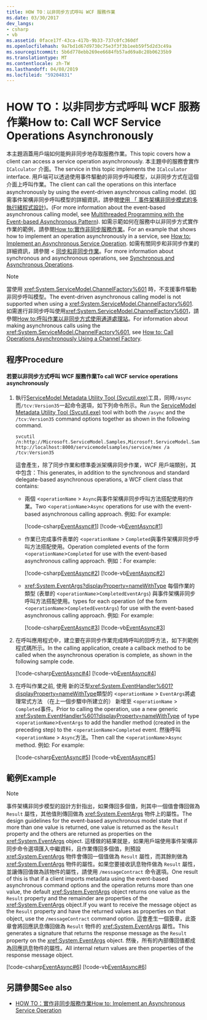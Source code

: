 ```yaml
---
title: HOW TO：以非同步方式呼叫 WCF 服務作業
ms.date: 03/30/2017
dev_langs:
- csharp
- vb
ms.assetid: 0face17f-43ca-417b-9b33-737c0fc360df
ms.openlocfilehash: 9a7bd1d67d9730c75e3f3f3b1eeb59f5d2d3c49a
ms.sourcegitcommit: 5b6d778ebb269ee6684fb57ad69a8c28b06235b9
ms.translationtype: MT
ms.contentlocale: zh-TW
ms.lasthandoff: 04/08/2019
ms.locfileid: "59204831"
---
```

# <a name="how-to-call-wcf-service-operations-asynchronously"></a><span data-ttu-id="9e034-102">HOW TO：以非同步方式呼叫 WCF 服務作業</span><span class="sxs-lookup"><span data-stu-id="9e034-102">How to: Call WCF Service Operations Asynchronously</span></span>
<span data-ttu-id="9e034-103">本主題涵蓋用戶端如何能夠非同步地存取服務作業。</span><span class="sxs-lookup"><span data-stu-id="9e034-103">This topic covers how a client can access a service operation asynchronously.</span></span> <span data-ttu-id="9e034-104">本主題中的服務會實作 `ICalculator` 介面。</span><span class="sxs-lookup"><span data-stu-id="9e034-104">The service in this topic implements the `ICalculator` interface.</span></span> <span data-ttu-id="9e034-105">用戶端可以透過使用事件驅動的非同步呼叫模型，以非同步方式在這個介面上呼叫作業。</span><span class="sxs-lookup"><span data-stu-id="9e034-105">The client can call the operations on this interface asynchronously by using the event-driven asynchronous calling model.</span></span> <span data-ttu-id="9e034-106">(如需事件架構非同步呼叫模型的詳細資訊，請參閱[使用 「 事件架構非同步模式的多執行緒程式設計](https://go.microsoft.com/fwlink/?LinkId=248184))。</span><span class="sxs-lookup"><span data-stu-id="9e034-106">(For more information about the event-based asynchronous calling model, see [Multithreaded Programming with the Event-based Asynchronous Pattern](https://go.microsoft.com/fwlink/?LinkId=248184)).</span></span> <span data-ttu-id="9e034-107">如需示範如何在服務中以非同步方式實作作業的範例，請參閱[How to:實作非同步服務作業](../../../../docs/framework/wcf/how-to-implement-an-asynchronous-service-operation.md)。</span><span class="sxs-lookup"><span data-stu-id="9e034-107">For an example that shows how to implement an operation asynchronously in a service, see [How to: Implement an Asynchronous Service Operation](../../../../docs/framework/wcf/how-to-implement-an-asynchronous-service-operation.md).</span></span> <span data-ttu-id="9e034-108">如需有關同步和非同步作業的詳細資訊，請參閱 <<c0> [ 同步和非同步作業](../../../../docs/framework/wcf/synchronous-and-asynchronous-operations.md)。</span><span class="sxs-lookup"><span data-stu-id="9e034-108">For more information about synchronous and asynchronous operations, see [Synchronous and Asynchronous Operations](../../../../docs/framework/wcf/synchronous-and-asynchronous-operations.md).</span></span>  
  
> [!NOTE]
>  <span data-ttu-id="9e034-109">當使用 <xref:System.ServiceModel.ChannelFactory%601> 時，不支援事件驅動非同步呼叫模型。</span><span class="sxs-lookup"><span data-stu-id="9e034-109">The event-driven asynchronous calling model is not supported when using a <xref:System.ServiceModel.ChannelFactory%601>.</span></span> <span data-ttu-id="9e034-110">如需進行非同步呼叫使用<xref:System.ServiceModel.ChannelFactory%601>，請參閱[How to:呼叫作業以非同步方式使用通道處理站](../../../../docs/framework/wcf/feature-details/how-to-call-operations-asynchronously-using-a-channel-factory.md)。</span><span class="sxs-lookup"><span data-stu-id="9e034-110">For information about making asynchronous calls using the <xref:System.ServiceModel.ChannelFactory%601>, see [How to: Call Operations Asynchronously Using a Channel Factory](../../../../docs/framework/wcf/feature-details/how-to-call-operations-asynchronously-using-a-channel-factory.md).</span></span>  
  
## <a name="procedure"></a><span data-ttu-id="9e034-111">程序</span><span class="sxs-lookup"><span data-stu-id="9e034-111">Procedure</span></span>  
  
#### <a name="to-call-wcf-service-operations-asynchronously"></a><span data-ttu-id="9e034-112">若要以非同步方式呼叫 WCF 服務作業</span><span class="sxs-lookup"><span data-stu-id="9e034-112">To call WCF service operations asynchronously</span></span>  
  
1.  <span data-ttu-id="9e034-113">執行[ServiceModel Metadata Utility Tool (Svcutil.exe)](../../../../docs/framework/wcf/servicemodel-metadata-utility-tool-svcutil-exe.md)工具，同時`/async`而`/tcv:Version35`一起命令選項，如下列命令所示。</span><span class="sxs-lookup"><span data-stu-id="9e034-113">Run the [ServiceModel Metadata Utility Tool (Svcutil.exe)](../../../../docs/framework/wcf/servicemodel-metadata-utility-tool-svcutil-exe.md) tool with both the `/async` and the `/tcv:Version35` command options together as shown in the following command.</span></span>  
  
    ```  
    svcutil /n:http://Microsoft.ServiceModel.Samples,Microsoft.ServiceModel.Samples http://localhost:8000/servicemodelsamples/service/mex /a /tcv:Version35  
    ```  
  
     <span data-ttu-id="9e034-114">這會產生，除了同步作業和標準委派架構非同步作業，WCF 用戶端類別，其中包含：</span><span class="sxs-lookup"><span data-stu-id="9e034-114">This generates, in addition to the synchronous and standard delegate-based asynchronous operations, a WCF client class that contains:</span></span>  
  
    -   <span data-ttu-id="9e034-115">兩個 <`operationName` > `Async`與事件架構非同步呼叫方法搭配使用的作業。</span><span class="sxs-lookup"><span data-stu-id="9e034-115">Two <`operationName`>`Async` operations for use with the event-based asynchronous calling approach.</span></span> <span data-ttu-id="9e034-116">例如: </span><span class="sxs-lookup"><span data-stu-id="9e034-116">For example:</span></span>  
  
         [!code-csharp[EventAsync#1](../../../../samples/snippets/csharp/VS_Snippets_CFX/eventasync/cs/generatedclient.cs#1)]
         [!code-vb[EventAsync#1](../../../../samples/snippets/visualbasic/VS_Snippets_CFX/eventasync/vb/generatedclient.vb#1)]  
  
    -   <span data-ttu-id="9e034-117">作業已完成事件表單的 <`operationName` > `Completed`與事件架構非同步呼叫方法搭配使用。</span><span class="sxs-lookup"><span data-stu-id="9e034-117">Operation completed events of the form <`operationName`>`Completed` for use with the event-based asynchronous calling approach.</span></span> <span data-ttu-id="9e034-118">例如：</span><span class="sxs-lookup"><span data-stu-id="9e034-118">For example:</span></span>  
  
         [!code-csharp[EventAsync#2](../../../../samples/snippets/csharp/VS_Snippets_CFX/eventasync/cs/generatedclient.cs#2)]
         [!code-vb[EventAsync#2](../../../../samples/snippets/visualbasic/VS_Snippets_CFX/eventasync/vb/generatedclient.vb#2)]  
  
    -   <xref:System.EventArgs?displayProperty=nameWithType> <span data-ttu-id="9e034-119">每個作業的類型 (表單的 <`operationName`>`CompletedEventArgs`) 與事件架構非同步呼叫方法搭配使用。</span><span class="sxs-lookup"><span data-stu-id="9e034-119">types for each operation (of the form <`operationName`>`CompletedEventArgs`) for use with the event-based asynchronous calling approach.</span></span> <span data-ttu-id="9e034-120">例如: </span><span class="sxs-lookup"><span data-stu-id="9e034-120">For example:</span></span>  
  
         [!code-csharp[EventAsync#3](../../../../samples/snippets/csharp/VS_Snippets_CFX/eventasync/cs/generatedclient.cs#3)]
         [!code-vb[EventAsync#3](../../../../samples/snippets/visualbasic/VS_Snippets_CFX/eventasync/vb/generatedclient.vb#3)]  
  
2.  <span data-ttu-id="9e034-121">在呼叫應用程式中，建立要在非同步作業完成時呼叫的回呼方法，如下列範例程式碼所示。</span><span class="sxs-lookup"><span data-stu-id="9e034-121">In the calling application, create a callback method to be called when the asynchronous operation is complete, as shown in the following sample code.</span></span>  
  
     [!code-csharp[EventAsync#4](../../../../samples/snippets/csharp/VS_Snippets_CFX/eventasync/cs/client.cs#4)]
     [!code-vb[EventAsync#4](../../../../samples/snippets/visualbasic/VS_Snippets_CFX/eventasync/vb/client.vb#4)]  
  
3.  <span data-ttu-id="9e034-122">在呼叫作業之前, 使用 新的泛型<xref:System.EventHandler%601?displayProperty=nameWithType>類型的 <`operationName` > `EventArgs`將處理常式方法 （在上一個步驟中所建立的） 新增至 <`operationName` > `Completed`事件。</span><span class="sxs-lookup"><span data-stu-id="9e034-122">Prior to calling the operation, use a new generic <xref:System.EventHandler%601?displayProperty=nameWithType> of type <`operationName`>`EventArgs` to add the handler method (created in the preceding step) to the <`operationName`>`Completed` event.</span></span> <span data-ttu-id="9e034-123">然後呼叫 <`operationName` > `Async`方法。</span><span class="sxs-lookup"><span data-stu-id="9e034-123">Then call the <`operationName`>`Async` method.</span></span> <span data-ttu-id="9e034-124">例如: </span><span class="sxs-lookup"><span data-stu-id="9e034-124">For example:</span></span>  
  
     [!code-csharp[EventAsync#5](../../../../samples/snippets/csharp/VS_Snippets_CFX/eventasync/cs/client.cs#5)]
     [!code-vb[EventAsync#5](../../../../samples/snippets/visualbasic/VS_Snippets_CFX/eventasync/vb/client.vb#5)]  
  
## <a name="example"></a><span data-ttu-id="9e034-125">範例</span><span class="sxs-lookup"><span data-stu-id="9e034-125">Example</span></span>  
  
> [!NOTE]
>  <span data-ttu-id="9e034-126">事件架構非同步模型的設計方針指出，如果傳回多個值，則其中一個值會傳回做為 `Result` 屬性，其他值則傳回做為 <xref:System.EventArgs> 物件上的屬性。</span><span class="sxs-lookup"><span data-stu-id="9e034-126">The design guidelines for the event-based asynchronous model state that if more than one value is returned, one value is returned as the `Result` property and the others are returned as properties on the <xref:System.EventArgs> object.</span></span> <span data-ttu-id="9e034-127">這樣做的結果就是，如果用戶端使用事件架構非同步命令選項匯入中繼資料，且作業傳回多個值，則預設 <xref:System.EventArgs> 物件會傳回一個值做為 `Result` 屬性，而其餘則做為 <xref:System.EventArgs> 物件的屬性。如果您要接收訊息物件做為 `Result` 屬性，並讓傳回值做為該物件的屬性，請使用 `/messageContract` 命令選項。</span><span class="sxs-lookup"><span data-stu-id="9e034-127">One result of this is that if a client imports metadata using the event-based asynchronous command options and the operation returns more than one value, the default <xref:System.EventArgs> object returns one value as the `Result` property and the remainder are properties of the <xref:System.EventArgs> object.If you want to receive the message object as the `Result` property and have the returned values as properties on that object, use the `/messageContract` command option.</span></span> <span data-ttu-id="9e034-128">這會產生一個簽章，此簽章會將回應訊息傳回做為 `Result` 物件的 <xref:System.EventArgs> 屬性。</span><span class="sxs-lookup"><span data-stu-id="9e034-128">This generates a signature that returns the response message as the `Result` property on the <xref:System.EventArgs> object.</span></span> <span data-ttu-id="9e034-129">然後，所有的內部傳回值都成為回應訊息物件的屬性。</span><span class="sxs-lookup"><span data-stu-id="9e034-129">All internal return values are then properties of the response message object.</span></span>  
  
 [!code-csharp[EventAsync#6](../../../../samples/snippets/csharp/VS_Snippets_CFX/eventasync/cs/client.cs#6)]
 [!code-vb[EventAsync#6](../../../../samples/snippets/visualbasic/VS_Snippets_CFX/eventasync/vb/client.vb#6)]  
  
## <a name="see-also"></a><span data-ttu-id="9e034-130">另請參閱</span><span class="sxs-lookup"><span data-stu-id="9e034-130">See also</span></span>

- [<span data-ttu-id="9e034-131">HOW TO：實作非同步服務作業</span><span class="sxs-lookup"><span data-stu-id="9e034-131">How to: Implement an Asynchronous Service Operation</span></span>](../../../../docs/framework/wcf/how-to-implement-an-asynchronous-service-operation.md)

